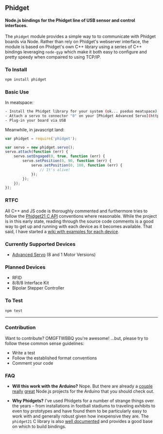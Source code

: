 ## Phidget
#### Node.js bindings for the Phidget line of USB sensor and control interfaces.

The `phidget` module provides a simple way to to communicate with Phidget boards via Node. Rather than rely on Phidget's webserver interface, the module is based on Phidget's own C++ library using a series of C++ bindings leveraging `node-gyp` which make it both easy to configure and pretty speedy when compaired to using TCP/IP.

### To Install
```bash
npm install phidget
```

### Basic Use
In meatspace:
```bash
- Install the Phidget library for your system (ok... pseduo meatspace)
- Attach a servo to connector "0" on your [Phidget Advanced Servo](http://www.phidgets.com/products.php?category=11&product_id=1066_0) board
- Plug-in your board via USB
```

Meanwhile, in javascript land:
```javascript
var phidget = require('phidget');

var servo = new phidget.servo();
servo.attach(function (err) {
    servo.setEngaged(0, true, function (err) {
        servo.setPosition(0, 90, function (err) {
            servo.setPosition(0, 180, function (err) {
                // It's alive!
            });
        });
    });
});
```

### RTFC
All C++ and JS code is thoroughly commented and furthermore tries to follow the [Phidget21 C API](http://www.phidgets.com/docs/Language_-_C/C%2B%2B) conventions where reasonable. While the project is in this early state, reading through the source code comments is a good way to get up and running with each device as it becomes available. That said, I have started a [wiki with examples for each device](https://github.com/thisandagain/phidget/wiki).

### Currently Supported Devices
- [Advanced Servo](https://github.com/thisandagain/phidget/wiki/Advanced-Servo) (8 and 1 Motor Versions)

### Planned Devices
- RFID
- 8/8/8 Interface Kit
- Bipolar Stepper Controller

### To Test
```bash
npm test
```

---

### Contribution
Want to contribute? OMGFTWBBQ you're awesome! ...but, please try to follow these common sense guidelines:
- Write a test
- Follow the established format conventions
- Comment your code

### FAQ
- **Will this work with the Arduino?** Nope. But there are already a [couple]() [really]() [great]() Node.js projects for the Arduino that you should check out.

- **Why Phidgets?** I've used Phidgets for a number of strange things over the years – from installations in football stadiums to traveling exhibits to even toy prototypes and have found them to be particularly easy to work with and generally robust given how inexpensive they are. The `phidget21` C library is also [well documented](http://www.phidgets.com/documentation/web/cdoc/index.html) and provides a good base on which to build bindings.
